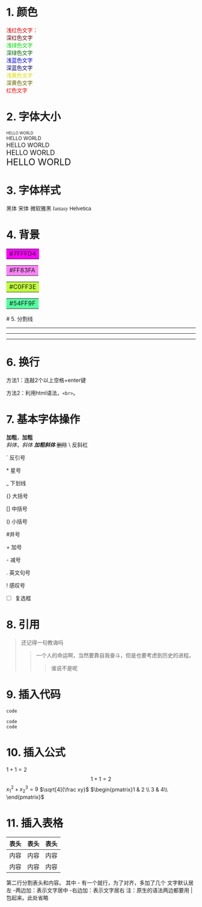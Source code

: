 # 1. 颜色
<font color="#dd0000">浅红色文字：</font><br /> 
<font color="#660000">深红色文字</font><br /> 
<font color="#00dd00">浅绿色文字</font><br /> 
<font color="#006600">深绿色文字</font><br /> 
<font color="#0000dd">浅蓝色文字</font><br /> 
<font color="#000066">深蓝色文字</font><br /> 
<font color="#dddd00">浅黄色文字</font><br /> 
<font color="#666600">深黄色文字</font><br /> 
<font color="red">红色文字</font><br /> 
# 2. 字体大小
<font size="1">HELLO WORLD</font><br /> 
<font size="2">HELLO WORLD</font><br /> 
<font size="3">HELLO WORLD</font><br /> 
<font size="4">HELLO WORLD</font><br /> 
<font size="5">HELLO WORLD</font><br /> 
# 3. 字体样式
<font face="黑体">黑体</font>
<font face="宋体">宋体</font>
<font face="微软雅黑">微软雅黑</font>
<font face="fantasy">fantasy</font>
<font face="Helvetica">Helvetica</font>
# 4. 背景
<table><tr><td bgcolor=#FF00FF>#7FFFD4</td></tr></table>
<table><tr><td bgcolor=#FF83FA>#FF83FA</td></tr></table>
<table><tr><td bgcolor=#C0FF3E>#C0FF3E</td></tr></table>
<table><tr><td bgcolor=#54FF9F>#54FF9F</td></tr></table>
# 5. 分割线

***
--- 
___
# 6. 换行   
  
方法1：连敲2个以上空格+enter键   

方法2：利用html语法，`<br>`。
# 7. 基本字体操作
**加粗**，__加粗__  
 *斜体*，_斜体_
***加粗斜体***
~~删除~~
\\ 反斜杠

\` 反引号

\* 星号

\_ 下划线

\{\} 大括号

\[\] 中括号

\(\) 小括号

\#井号

\+ 加号

\- 减号

\. 英文句号

\! 感叹号

- [ ] 复选框

# 8. 引用
>还记得一句教诲吗
> >一个人的命运啊，当然要靠自我奋斗，但是也要考虑到历史的进程。
>>>谁说不是呢
# 9. 插入代码

`code`
```
code
code
```
# 10. 插入公式
$1+1=2$
$$1+1=2$$
$x_1^2+x_2^3=9$
$\sqrt[4]{\frac xy}$
$\begin{pmatrix}1 & 2 \\ 3 & 4\\ \end{pmatrix}$
# 11. 插入表格
表头|表头|表头
---|:--:|---:
内容|内容|内容
内容|内容|内容
第二行分割表头和内容。
其中 - 有一个就行，为了对齐，多加了几个
文字默认居左
-两边加：表示文字居中
-右边加：表示文字居右
注：原生的语法两边都要用 | 包起来。此处省略


<!--stackedit_data:
eyJoaXN0b3J5IjpbLTIwMjEyOTE4ODUsLTI0NTAwMjc3Nl19
-->